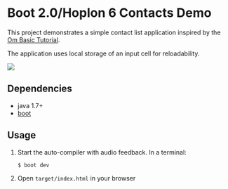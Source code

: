 # Boot 2.0/Hoplon 6 Contacts Demo

This project demonstrates a simple contact list application inspired by the [Om Basic Tutorial](https://github.com/swannodette/om/wiki/Basic-Tutorial).

The application uses local storage of an input cell for reloadability.

<img src="https://dl.dropboxusercontent.com/u/12379861/Screenshots/prophet.png"/>

## Dependencies

- java 1.7+
- [boot][1]

## Usage

1. Start the auto-compiler with audio feedback. In a terminal:

    ```bash
    $ boot dev
    ```

2. Open `target/index.html` in your browser

[1]: https://github.com/boot-clj/boot
